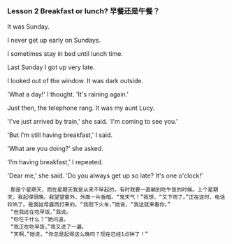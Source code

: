 ### Lesson 2 Breakfast or lunch? 早餐还是午餐？

 It was Sunday. 

I never get up early on Sundays. 

I sometimes stay in bed until lunch time.

Last Sunday I got up very late. 

I looked out of the window. It was dark outside.

'What a day!' I thought. 'It's raining again.' 

Just then, the telephone rang. It was my aunt Lucy.

'I've just arrived by train,' she said. 'I'm coming to see you.' 

'But I'm still having breakfast,' I said.

 'What are you doing?' she asked.

 ‘I’m having breakfast,' I repeated.

 'Dear me,' she said. 'Do you always get up so late? It's one o'clock!'



```
 那是个星期天，而在星期天我是从来不早起的，有时我要一直躺到吃午饭的时候。上个星期天，我起得很晚。我望望窗外，外面一片昏暗。“鬼天气！”我想，“又下雨了。”正在这时，电话铃响了。是我姑母露西打来的。“我刚下火车，”她说，“我这就来看你。”
 “但我还在吃早饭，”我说。
 “你在干什么？”她问道。
 “我正在吃早饭，”我又说了一遍。
 “天啊，”她说，“你总是起得这么晚吗？现在已经1点钟了！”
```



